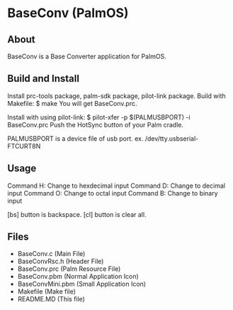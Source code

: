 # BaseConv (PalmOS)

## About
BaseConv is a Base Converter application for PalmOS.

## Build and Install
 Install prc-tools package, palm-sdk package, pilot-link package.
 Build with Makefile:
 $ make 
 You will get BaseConv.prc.
 
 Install with using pilot-link:
 $ pilot-xfer -p $(PALMUSBPORT) -i BaseConv.prc
 Push the HotSync button of your Palm cradle.

 PALMUSBPORT is a device file of usb port.
 ex. /dev/tty.usbserial-FTCURT8N 

## Usage
Command H: Change to hexdecimal input
Command D: Change to decimal input
Command O: Change to octal input
Command B: Change to binary input

[bs] button is backspace.
[cl] button is clear all.

## Files
- BaseConv.c (Main File)
- BaseConvRsc.h (Header File)
- BaseConv.prc (Palm Resource File)
- BaseConv.pbm (Normal Application Icon)
- BaseConvMini.pbm (Small Application Icon)
- Makefile (Make file)
- README.MD (This file)


